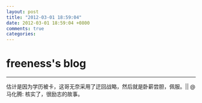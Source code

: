 ```yaml
---
layout: post
title: "2012-03-01 18:59:04"
date: 2012-03-01 18:59:04 +0800
comments: true
categories: 
---
```


# freeness's blog

----------

>
估计是因为学历被卡，这哥无奈采用了迂回战略，然后就是卧薪尝胆，佩服。|| @马化腾: 核实了，很励志的故事。